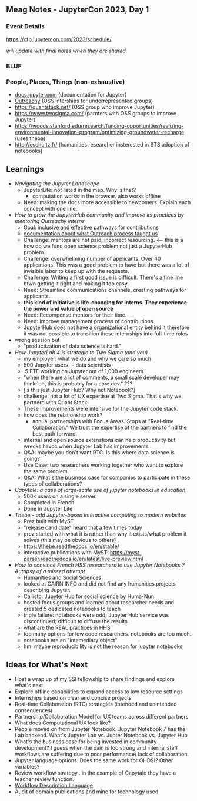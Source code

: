 ## Meag Notes - JupyterCon 2023, Day 1
### Event Details
https://cfp.jupytercon.com/2023/schedule/

_will update with final notes when they are shared_

### BLUF


### People, Places, Things (non-exhaustive)
- [docs.jupyter.com](https://docs.jupyter.org/en/latest/) (documentation for Jupyter)
- [Outreachy](https://www.outreachy.org/) (OSS interships for underrepresented groups)
- https://quantstack.net/ (OSS group who improve Jupyter)
- https://www.twosigma.com/ (parnters with OSS groups to improve Jupyter)
- https://woods.stanford.edu/research/funding-opportunities/realizing-environmental-innovation-program/optimizing-groundwater-recharge (uses theba)
- http://eschultz.fr/ (humanities researcher insterested in STS adoption of notebooks)


## Learnings
- _Navigating the Jupyter Landscape_
  - JupyterLite: not listed in the map. Why is that?
    - computation works in the browser. also works offline
  - Need: making the docs more accessible to newcomers. Explain each concept with one line. 
- _How to grow the JupyterHub community and improve its practices by mentoring Outreachy interns_
  - Goal: inclusive and effective pathways for contributions
  - [documentation about what Outreach process taught us](https://jupyterhub-outreachy.readthedocs.io/en/latest/)
  - Challenge: mentors are not paid, incorrect resourcing. <-- this is a how do we fund open science problem not just a JupyterHub problem.
  - Challenge: overwhelming number of applicants. Over 40 applications. This was a good problem to have but there was a lot of invisible labor to keep up with the requests.
  - Challenge: Writing a first good issue is difficult. There's a fine line btwn getting it right and making it too easy.
  - Need: Streamline communications channels, creating pathways for applicants.
  - **this kind of initiative is life-changing for interns. They experience the power and value of open source**
  - Need: Recompense mentors for their time.
  - Need: Improve management process of contributions.
  - JupyterHub does not have a organizational entity behind it therefore it was not possible to transition these internships into full-time roles
- wrong session but
  - "productization of data science is hard."
- _How JupyterLab 4 is strategic to Two Sigma (and you)_
  - my employer: what we do and why we care so much
  - 500 Jupyter users -- data scientists
  - .5 FTE working on Jupyter out of 1,000 engineers
  - "when there are a lot of comments, a small scale developer may think 'oh, this is probably for a core dev." ???
  - [is this just Jupyter Hub? Why not Notebook?]
  - challenge: not a lot of UX expertise at Two Sigma. That's why we partnerd with Quant Stack.
  - These improvements were intensive for the Jupyter code stack.
  - how does the relationship work?
    - annual partnerships with Focus Areas. Stops at "Real-time Collaboration." We trust the expertise of the partners to find the best path forward.
  - internal and open source extenstions can help productivity but wrecks havoc when Jupyter Lab has improvements
  - Q&A: maybe you don't want RTC. Is this where data science is going?
  - Use Case: two researchers working together who want to explore the same problem.
  -  Q&A: What's the business case for companies to participate in these types of collaborations? 
- _Capytale: a case of large-scale use of jupyter notebooks in education_
  - 500k users on a single server.
  - Completed in French
  - Done in Jupyter Lite
- _Thebe - add Jupyter-based interactive computing to modern websites_
  - Prez built with MyST
  - "release candidate" heard that a few times today
  - prez started with what it is rather than why it exists/what problem it solves (this may be obvious to others)
  - https://thebe.readthedocs.io/en/stable/
  - interactive publications with MyST: https://myst-parser.readthedocs.io/en/latest/live-preview.html
- _How to convince French HSS researchers to use Jupyter Notebooks ? Autopsy of a missed attempt_
  - Humanities and Social Sciences 
  - looked at CAIRN INFO and did not find any humanities projects describing Jupyter.
  - Callisto: Jupyter Hub for social science by Huma-Nun
  - hosted focus groups and learned about researcher needs and created 5 dedicated notebooks to teach 
  - triple failure: notebooks were odd; Jupyter Hub service was discontinued; difficult to diffuse the results
  - what are the REAL practices in HHS
  - too many options for low code researchers. notebooks are too much. 
  - notebooks are an "intemediary object"
  - hm. maybe reproducibility is not the reason for jupyter notebooks




## Ideas for What's Next
- Host a wrap up of my SSI fellowship to share findings and explore what's next
- Explore offline capabilities to expand access to low resource settings
- Internships based on clear and concise projects
- Real-time Collaboration (RTC) strategies (intended and unintended consequences)
- Partnership/Collaboration Model for UX teams across different partners
- What does Computational UX look like? 
- People moved on from Jupyter Notebook. Jupyter Notebook 7 has the Lab backend. What's Jupyter Lab vs. Jupter Notebook vs. Jupyter Hub
- What's the business case for being invested in community development? I guess when the pain is too strong and internal staff workflows are suffering due to poor performance/ lack of collaboration. 
- Jupyter language options. Does the same work for OHDSI? Other variables?
- Review workflow strategy.. in the example of Capytale they have a teacher review function.
- [Workflow Description Language](https://terra.bio/resources/analysis-tools/)
- Audit of domain publications and mine for technology used.


